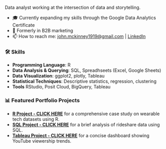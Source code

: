 Data analyst working at the intersection of data and storytelling.

* 🎓 Currently expanding my skills through the Google Data Analytics Certificate
* 💼 Formerly in B2B marketing
* 📫 How to reach me: john.mckinney1919@gmail.com | [LinkedIn](www.linkedin.com/in/johnamckinney1234)


### 🛠 Skills
* **Programming Language**: R
* **Data Analysis & Querying**: SQL, Spreadhseets (Excel, Google Sheets)
* **Data Visualization**: ggplot2, plotly, Tableau
* **Statistical Techniques**: Descriptive statistics, regression, clustering
* **Tools** RStudio, Posit Cloud, BigQuery, Tableau

### 📊 Featured Portfolio Projects

* **[R Project - CLICK HERE](https://johnmckinney-jmk.github.io/R-Bellabeat-analysis/#2_Prepare_Phase)**
for a comprehensive case study on wearable tech datasets using R.
* **[SQL Project - CLICK HERE](https://johnmckinney-jmk.github.io/SQL-bikeshare-analysis/)**
for a brief analysis of rideshare data using SQL.
* **[Tableau Project - CLICK HERE](https://public.tableau.com/views/Work_In_Progress-YouTubeViews/Dashboard1?:language=en-US&:sid=&:redirect=auth&:display_count=n&:origin=viz_share_link)**
for a concise dashboard showing YouTube viewership trends.
